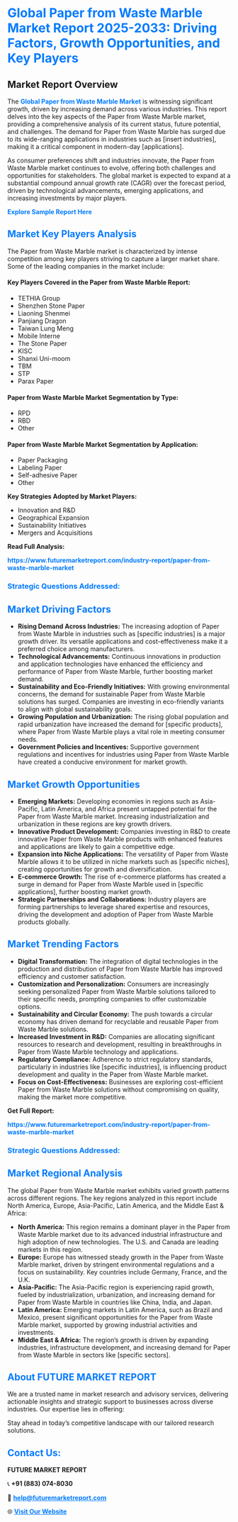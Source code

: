 <h1 style="color: #007BFF;">Global Paper from Waste Marble Market Report 2025-2033: Driving Factors, Growth Opportunities, and Key Players</h1>

<section id="overview">
<h2>Market Report Overview</h2>
<p>The <a href="https://www.futuremarketreport.com/industry-report/paper-from-waste-marble-market" style="color: #007BFF; text-decoration: none;"><strong>Global Paper from Waste Marble Market</strong></a> is witnessing significant growth, driven by increasing demand across various industries. This report delves into the key aspects of the Paper from Waste Marble market, providing a comprehensive analysis of its current status, future potential, and challenges. The demand for Paper from Waste Marble has surged due to its wide-ranging applications in industries such as [insert industries], making it a critical component in modern-day [applications].</p>
<p>As consumer preferences shift and industries innovate, the Paper from Waste Marble market continues to evolve, offering both challenges and opportunities for stakeholders. The global market is expected to expand at a substantial compound annual growth rate (CAGR) over the forecast period, driven by technological advancements, emerging applications, and increasing investments by major players.</p>
</section>

<section id="overview">
<p><a href="https://www.futuremarketreport.com/request-sample/reportId=41323" style="color: #007BFF; text-decoration: none;"><strong>Explore Sample Report Here</strong></a></p>
</section>

<section id="key-players">
<h2 style="color: #007BFF;">Market Key Players Analysis</h2>
<p>The Paper from Waste Marble market is characterized by intense competition among key players striving to capture a larger market share. Some of the leading companies in the market include:</p>
<h4>Key Players Covered in the Paper from Waste Marble Report:</h4>
<ul><li>TETHIA Group</li><li>Shenzhen Stone Paper</li><li>Liaoning Shenmei</li><li>Panjiang Dragon</li><li>Taiwan Lung Meng</li><li>Mobile Interne</li><li>The Stone Paper</li><li>KISC</li><li>Shanxi Uni-moom</li><li>TBM</li><li>STP</li><li>Parax Paper</li></ul>
<h4>Paper from Waste Marble Market Segmentation by Type:</h4>
<ul><li>RPD</li><li>RBD</li><li>Other</li></ul>

<h4>Paper from Waste Marble Market Segmentation by Application:</h4>
<ul><li>Paper Packaging</li><li>Labeling Paper</li><li>Self-adhesive Paper</li><li>Other</li></ul>
<p><strong>Key Strategies Adopted by Market Players:</strong></p>
<ul>
<li>Innovation and R&D</li>
<li>Geographical Expansion</li>
<li>Sustainability Initiatives</li>
<li>Mergers and Acquisitions</li>
</ul>
</section>

<section>
<p><strong>Read Full Analysis: </strong></p><a href="https://www.futuremarketreport.com/industry-report/paper-from-waste-marble-market" style="color: #007BFF; text-decoration: none;"><strong>https://www.futuremarketreport.com/industry-report/paper-from-waste-marble-market</strong></a>
<h3 style="color: #007BFF;">Strategic Questions Addressed:</h3>
</section>

<section id="driving-factors">
<h2 style="color: #007BFF;">Market Driving Factors</h2>
<ul>
<li><strong>Rising Demand Across Industries:</strong> The increasing adoption of Paper from Waste Marble in industries such as [specific industries] is a major growth driver. Its versatile applications and cost-effectiveness make it a preferred choice among manufacturers.</li>
<li><strong>Technological Advancements:</strong> Continuous innovations in production and application technologies have enhanced the efficiency and performance of Paper from Waste Marble, further boosting market demand.</li>
<li><strong>Sustainability and Eco-Friendly Initiatives:</strong> With growing environmental concerns, the demand for sustainable Paper from Waste Marble solutions has surged. Companies are investing in eco-friendly variants to align with global sustainability goals.</li>
<li><strong>Growing Population and Urbanization:</strong> The rising global population and rapid urbanization have increased the demand for [specific products], where Paper from Waste Marble plays a vital role in meeting consumer needs.</li>
<li><strong>Government Policies and Incentives:</strong> Supportive government regulations and incentives for industries using Paper from Waste Marble have created a conducive environment for market growth.</li>
</ul>
</section>

<section id="growth-opportunities">
<h2 style="color: #007BFF;">Market Growth Opportunities</h2>
<ul>
<li><strong>Emerging Markets:</strong> Developing economies in regions such as Asia-Pacific, Latin America, and Africa present untapped potential for the Paper from Waste Marble market. Increasing industrialization and urbanization in these regions are key growth drivers.</li>
<li><strong>Innovative Product Development:</strong> Companies investing in R&D to create innovative Paper from Waste Marble products with enhanced features and applications are likely to gain a competitive edge.</li>
<li><strong>Expansion into Niche Applications:</strong> The versatility of Paper from Waste Marble allows it to be utilized in niche markets such as [specific niches], creating opportunities for growth and diversification.</li>
<li><strong>E-commerce Growth:</strong> The rise of e-commerce platforms has created a surge in demand for Paper from Waste Marble used in [specific applications], further boosting market growth.</li>
<li><strong>Strategic Partnerships and Collaborations:</strong> Industry players are forming partnerships to leverage shared expertise and resources, driving the development and adoption of Paper from Waste Marble products globally.</li>
</ul>
</section>

<section id="trending-factors">
<h2 style="color: #007BFF;">Market Trending Factors</h2>
<ul>
<li><strong>Digital Transformation:</strong> The integration of digital technologies in the production and distribution of Paper from Waste Marble has improved efficiency and customer satisfaction.</li>
<li><strong>Customization and Personalization:</strong> Consumers are increasingly seeking personalized Paper from Waste Marble solutions tailored to their specific needs, prompting companies to offer customizable options.</li>
<li><strong>Sustainability and Circular Economy:</strong> The push towards a circular economy has driven demand for recyclable and reusable Paper from Waste Marble solutions.</li>
<li><strong>Increased Investment in R&D:</strong> Companies are allocating significant resources to research and development, resulting in breakthroughs in Paper from Waste Marble technology and applications.</li>
<li><strong>Regulatory Compliance:</strong> Adherence to strict regulatory standards, particularly in industries like [specific industries], is influencing product development and quality in the Paper from Waste Marble market.</li>
<li><strong>Focus on Cost-Effectiveness:</strong> Businesses are exploring cost-efficient Paper from Waste Marble solutions without compromising on quality, making the market more competitive.</li>
</ul>
</section>

<section>
<p><strong>Get Full Report: </strong></p><a href="https://www.futuremarketreport.com/industry-report/paper-from-waste-marble-market" style="color: #007BFF; text-decoration: none;"><strong>https://www.futuremarketreport.com/industry-report/paper-from-waste-marble-market</strong></a>
<h3 style="color: #007BFF;">Strategic Questions Addressed:</h3>
</section>


<section id="regional-analysis">
<h2 style="color: #007BFF;">Market Regional Analysis</h2>
<p>The global Paper from Waste Marble market exhibits varied growth patterns across different regions. The key regions analyzed in this report include North America, Europe, Asia-Pacific, Latin America, and the Middle East & Africa:</p>
<ul>
<li><strong>North America:</strong> This region remains a dominant player in the Paper from Waste Marble market due to its advanced industrial infrastructure and high adoption of new technologies. The U.S. and Canada are leading markets in this region.</li>
<li><strong>Europe:</strong> Europe has witnessed steady growth in the Paper from Waste Marble market, driven by stringent environmental regulations and a focus on sustainability. Key countries include Germany, France, and the U.K.</li>
<li><strong>Asia-Pacific:</strong> The Asia-Pacific region is experiencing rapid growth, fueled by industrialization, urbanization, and increasing demand for Paper from Waste Marble in countries like China, India, and Japan.</li>
<li><strong>Latin America:</strong> Emerging markets in Latin America, such as Brazil and Mexico, present significant opportunities for the Paper from Waste Marble market, supported by growing industrial activities and investments.</li>
<li><strong>Middle East & Africa:</strong> The region’s growth is driven by expanding industries, infrastructure development, and increasing demand for Paper from Waste Marble in sectors like [specific sectors].</li>
</ul>
</section>

<footer>
<h2 style="color: #007BFF;">About FUTURE MARKET REPORT</h2>
<p>We are a trusted name in market research and advisory services, delivering actionable insights and strategic support to businesses across diverse industries. Our expertise lies in offering:</p>

<p>Stay ahead in today’s competitive landscape with our tailored research solutions.</p>

<h2 style="color: #007BFF;">Contact Us:</h2>
<p><strong>FUTURE MARKET REPORT</strong></p>
<p>📞 <strong>+91 (883) 074-8030</strong></p>
<p>📧 <strong><a href="mailto:help@futuremarketreport.com" style="color: #007BFF;">help@futuremarketreport.com</a></strong></p>
<p>🌐 <strong><a href="https://www.futuremarketreport.com/" style="color: #007BFF;">Visit Our Website</a></strong></p>
</footer>
